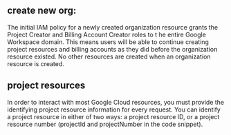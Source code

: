 ## create new org:
The initial IAM policy for a newly created organization resource grants the Project Creator and Billing Account Creator roles to t
he entire Google Workspace domain. This means users will be able to continue creating project resources and billing accounts as they did before the 
organization resource existed. No other resources are created when an organization resource is created.

## project resources
In order to interact with most Google Cloud resources, you must provide the identifying project resource information for every request. You can identify a project resource in either of two ways: a project resource ID, or a project resource number (projectId and projectNumber in the code snippet).
